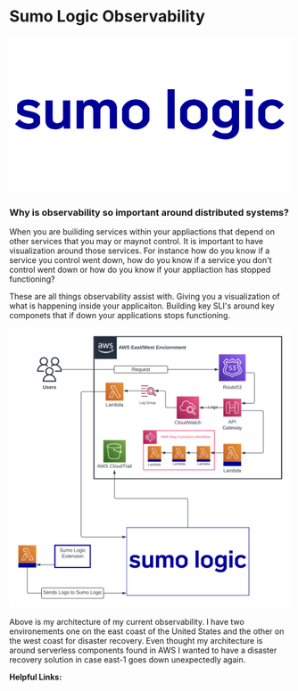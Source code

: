 # Sumo Logic Observability

![IMG](images/sumo-logic-logo-vector.png)

<h3>Why is observability so important around distributed systems?</h3>

When you are builiding services within your appliactions that depend on other services that you may or maynot control. It is important to have visualization around those services. For instance how do you know if a service you control went down, how do you know if a service you don't control went down or how do you know if your appliaction has stopped functioning?

These are all things observability assist with. Giving you a visualization of what is happening inside your applicaiton. Building key SLI's around key componets that if down your applications stops functioning. 

![Architecture](images/diagram.png)

Above is my architecture of my current observability. I have two environements one on the east coast of the United States and the other on the west coast for disaster recovery. Even thought my architecture is around serverless components found in AWS I wanted to have a disaster recovery solution in case east-1 goes down unexpectedly again. 

<b>Helpful Links:</b>

[1]: https://help.sumologic.com/03Send-Data/Collect-from-Other-Data-Sources/Collect_AWS_Lambda_Logs_using_an_Extension  "Sumo-Logic-Lambda-Configuration"
[2]: https://rakyll.medium.com/googles-approach-to-observability-frameworks-c89fc1f0e058  "Google-Approach-Observability"